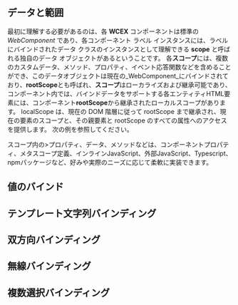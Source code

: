 <!--DESC: {icon:{name:"explore"},id:2} -->



## データと範囲
最初に理解する必要があるのは、各 **WCEX** コンポーネントは標準の _WebComponent_ であり、各コンポーネント ラベル インスタンスには、ラベルにバインドされたデータ クラスのインスタンスとして理解できる **scope** と呼ばれる独自のデータ オブジェクトがあるということです。
各**スコープ**には、複数のカスタムデータ、メソッド、プロパティ、イベント応答関数などを含めることができ、このデータオブジェクトは現在の_WebComponent_にバインドされており、**rootScope**とも呼ばれ、**スコープ**はローカライズおよび継承可能であり、コンポーネント内では、バインドデータをサポートする各エンティティHTML要素には、コンポーネント**rootScope**から継承されたローカルスコープがあります。 localScope は、現在の DOM 階層に従って rootScope まで継承され、現在の要素のスコープと、その親要素と rootScope のすべての属性へのアクセスを提供します。 次の例を参照してください。

スコープ内の>プロパティ、データ、メソッドなどは、コンポーネントプロパティ、メタスコープ定義、インラインJavaScript、外部JavaScript、Typescript、npmパッケージなど、好みや実際のニーズに応じて柔軟に実装できます。

<div><wcex-doc.com-playground files="['ext/app1/index.html','ext/app1/app.html','ext/app1/data.js']"></wcex-doc.com-playground></div>


## 値のバインド

## テンプレート文字列バインディング


## 双方向バインディング


## 無線バインディング


## 複数選択バインディング

